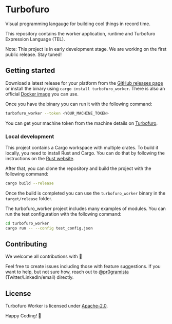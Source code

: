 # Turbofuro
Visual programming langauge for building cool things in record time.

This repository contains the worker application, runtime and Turbofuro Expression Language (TEL).

Note: This project is in early development stage. We are working on the first public release. Stay tuned!

## Getting started
Download a latest release for your platform from the [GitHub releases page](https://github.com/turbofuro/turbofuro/releases) or install the binary using `cargo install turbofuro_worker`. There is also an official [Docker image](https://hub.docker.com/r/turbofuro/worker) you can use.

Once you have the binary you can run it with the following command:
```bash
turbofuro_worker --token <YOUR_MACHINE_TOKEN>
```
You can get your machine token from the machine details on [Turbofuro](https://turbofuro.com).

### Local development
This project contains a Cargo workspace with multiple crates. To build it locally, you need to install Rust and Cargo. You can do that by following the instructions on the [Rust website](https://www.rust-lang.org/tools/install).

After that, you can clone the repository and build the project with the following command:
```bash
cargo build --release
```
Once the build is completed you can use the `turbofuro_worker` binary in the `target/release` folder.

The turbofuro_worker project includes many examples of modules. You can run the test configuration with the following command:
```bash
cd turbofuro_worker
cargo run -- --config test_config.json
```

## Contributing
We welcome all contributions with 💛 

Feel free to create issues including those with feature suggestions. If you want to help, but not sure how, reach out to [@pr0gramista](https://github.com/pr0gramista) (Twitter/LinkedIn/email) directly.

## License
Turbofuro Worker is licensed under [Apache-2.0](https://opensource.org/license/apache-2-0/).

Happy Coding! 🚀

